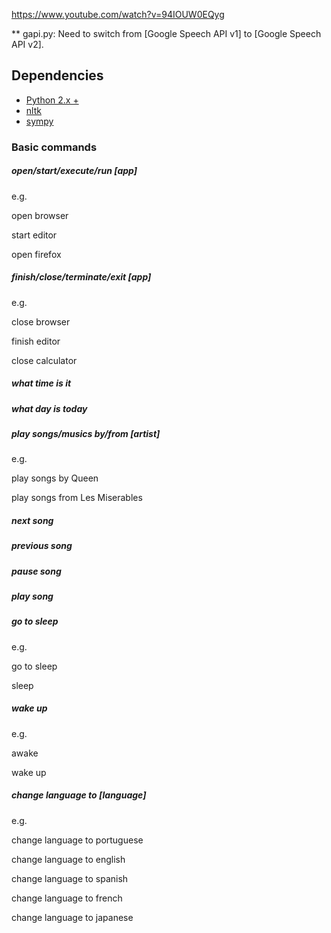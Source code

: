 https://www.youtube.com/watch?v=94IOUW0EQyg


** gapi.py: Need to switch from [Google Speech API v1] to [Google Speech API v2].

## Dependencies
* [Python 2.x +](http://www.python.org/getit/)
* [nltk](http://www.nltk.org/)
* [sympy](http://sympy.org/en/index.html)

### Basic commands

##### open/start/execute/run [app]

e.g.

open browser

start editor

open firefox

##### finish/close/terminate/exit [app]

e.g.

close browser

finish editor

close calculator

##### what time is it

##### what day is today

##### play songs/musics by/from [artist]

e.g.

play songs by Queen

play songs from Les Miserables

##### next song

##### previous song

##### pause song

##### play song

##### go to sleep

e.g.

go to sleep

sleep

##### wake up

e.g.

awake

wake up

##### change language to [language]

e.g.

change language to portuguese

change language to english

change language to spanish

change language to french

change language to japanese

